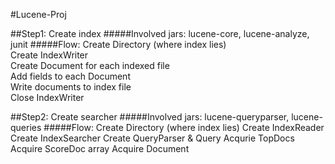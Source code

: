 #Lucene-Proj

##Step1: Create index
#####Involved jars:
lucene-core, lucene-analyze, junit
#####Flow:
Create Directory (where index lies)<br>
Create IndexWriter <br>
Create Document for each indexed file<br>
Add fields to each Document<br>
Write documents to index file<br>
Close IndexWriter<br>

##Step2: Create searcher
#####Involved jars:
lucene-queryparser, lucene-queries
#####Flow:
Create Directory (where index lies)
Create IndexReader
Create IndexSearcher
Create QueryParser & Query
Acqurie TopDocs
Acquire ScoreDoc array
Acquire Document